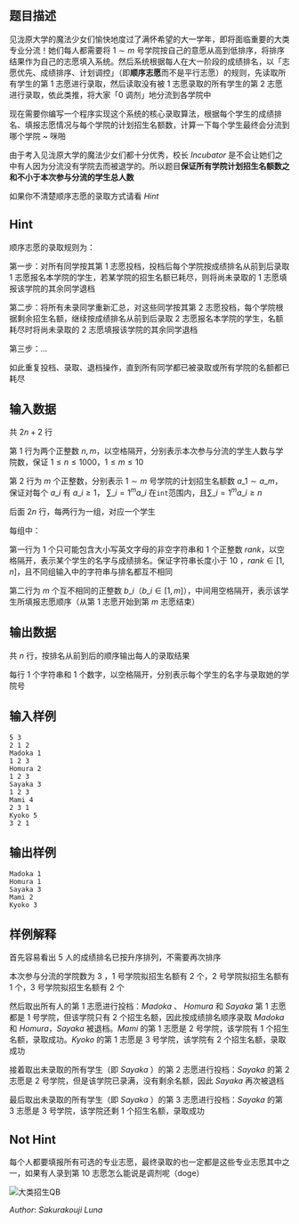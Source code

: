 ## 题目描述

见泷原大学的魔法少女们愉快地度过了满怀希望的大一学年，即将面临重要的大类专业分流！她们每人都需要将 $1 \sim m$ 号学院按自己的意愿从高到低排序，将排序结果作为自己的志愿填入系统。然后系统根据每人在大一阶段的成绩排名，以「志愿优先、成绩排序、计划调控」（即**顺序志愿**而不是平行志愿）的规则，先读取所有学生的第 $1$ 志愿进行录取，然后读取没有被 $1$ 志愿录取的所有学生的第 $2$ 志愿进行录取，依此类推，将大家「$0$ 调剂」地分流到各学院中

现在需要你编写一个程序实现这个系统的核心录取算法，根据每个学生的成绩排名、填报志愿情况与每个学院的计划招生名额数，计算一下每个学生最终会分流到哪个学院 ~ 咪啪

由于考入见泷原大学的魔法少女们都十分优秀，校长 $Incubator$ 是不会让她们之中有人因为分流没有学院去而被退学的。所以题目**保证所有学院计划招生名额数之和不小于本次参与分流的学生总人数**

如果你不清楚顺序志愿的录取方式请看 $Hint$

## Hint

顺序志愿的录取规则为：

第一步：对所有同学按其第 $1$ 志愿投档，投档后每个学院按成绩排名从前到后录取 $1$ 志愿报名本学院的学生，若某学院的招生名额已耗尽，则将尚未录取的 $1$ 志愿填报该学院的其余同学退档

第二步：将所有未录同学重新汇总，对这些同学按其第 $2$ 志愿投档，每个学院根据剩余招生名额，继续按成绩排名从前到后录取 $2$ 志愿报名本学院的学生，名额耗尽时将尚未录取的 $2$ 志愿填报该学院的其余同学退档

第三步：...

如此重复投档、录取、退档操作，直到所有同学都已被录取或所有学院的名额都已耗尽

## 输入数据

共 $2n+2$ 行

第 $1$ 行为两个正整数 $n,m$，以空格隔开，分别表示本次参与分流的学生人数与学院数，保证 $1 \leq n \leq 1000$，$1 \leq m \leq 10$

第 $2$ 行为 $m$ 个正整数，分别表示 $1 \sim m$ 号学院的计划招生名额数 $a\_{1} \sim a\_{m}$，保证对每个 $a\_{i}$ 有 $a\_{i} \geq 1$， $\sum\_{i=1}^m a\_i$ 在`int`范围内，且$\sum\_{i=1}^m a\_i \geq n$

后面 $2n$ 行，每两行为一组，对应一个学生

每组中：

第一行为 $1$ 个只可能包含大小写英文字母的非空字符串和 $1$ 个正整数 $rank$，以空格隔开，表示某个学生的名字与成绩排名。保证字符串长度小于 $10$ ，$rank \in [1,n]$，且不同组输入中的字符串与排名都互不相同

第二行为 $m$ 个互不相同的正整数 $b\_{i}$（$b\_{i}\in[1,m]$），中间用空格隔开，表示该学生所填报志愿顺序（从第 $1$ 志愿开始到第 $m$ 志愿结束）

## 输出数据

共 $n$ 行，按排名从前到后的顺序输出每人的录取结果

每行 $1$ 个字符串和 $1$ 个数字，以空格隔开，分别表示每个学生的名字与录取她的学院号

## 输入样例

    5 3
    2 1 2
    Madoka 1
    1 2 3
    Homura 2
    1 2 3
    Sayaka 3
    1 2 3
    Mami 4
    2 3 1
    Kyoko 5
    3 2 1

## 输出样例

    Madoka 1
    Homura 1
    Sayaka 3
    Mami 2
    Kyoko 3

## 样例解释

首先容易看出 $5$ 人的成绩排名已按升序排列，不需要再次排序

本次参与分流的学院数为 $3$ ，$1$ 号学院拟招生名额有 $2$ 个，$2$ 号学院拟招生名额有 $1$ 个，$3$ 号学院拟招生名额有 $2$ 个

然后取出所有人的第 $1$ 志愿进行投档：$Madoka$ 、 $Homura$ 和 $Sayaka$ 第 $1$ 志愿都是 $1$ 号学院，但该学院只有 $2$ 个招生名额，因此按成绩排名顺序录取 $Madoka$ 和 $Homura$，$Sayaka$ 被退档。$Mami$ 的第 $1$ 志愿是 $2$ 号学院，该学院有 $1$ 个招生名额，录取成功。$Kyoko$ 的第 $1$ 志愿是 $3$ 号学院，该学院有 $2$ 个招生名额，录取成功

接着取出未录取的所有学生（即 $Sayaka$ ）的第 $2$ 志愿进行投档：$Sayaka$ 的第 $2$ 志愿是 $2$ 号学院，但是该学院已录满，没有剩余名额，因此 $Sayaka$ 再次被退档

最后取出未录取的所有学生（即 $Sayaka$ ）的第 $3$ 志愿进行投档：$Sayaka$ 的第 $3$ 志愿是 $3$ 号学院，该学院还剩 $1$ 个招生名额，录取成功

## Not Hint

每个人都要填报所有可选的专业志愿，最终录取的也一定都是这些专业志愿其中之一，如果有人录到第 $10$ 志愿怎么能说是调剂呢（doge）

![大类招生QB](https://picst.sunbangyan.cn/2023/10/31/d93d1acccc465a0505b42afbbfdfb12d.jpg)

$Author:$ $Sakurakouji\ Luna$